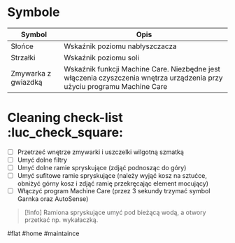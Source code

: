 
# Symbole

| Symbol              | Opis                                                                                                                     |
| ------------------- | ------------------------------------------------------------------------------------------------------------------------ |
| Słońce              | Wskaźnik poziomu nabłyszczacza                                                                                           |
| Strzałki            | Wskaźnik poziomu soli                                                                                                    |
| Zmywarka z gwiazdką | Wskaźnik funkcji Machine Care. Niezbędne jest włączenia czyszczenia wnętrza urządzenia przy użyciu programu Machine Care |

# Cleaning check-list :luc_check_square:
- [ ] Przetrzeć wnętrze zmywarki i uszczelki wilgotną szmatką
- [ ] Umyć dolne filtry
- [ ] Umyć dolne ramie spryskujące (zdjąć podnosząc do góry)
- [ ] Umyć sufitowe ramie spryskujące (należy wyjąć kosz na sztućce, obniżyć górny kosz i zdjąć ramię przekręcając element mocujący)
- [ ] Włączyć program Machine Care (przez 3 sekundy trzymać symbol Garnka oraz AutoSense)

>[!info]
>Ramiona spryskujące umyć pod bieżącą wodą, a otwory przetkać np. wykałaczką.

#flat #home #maintaince
